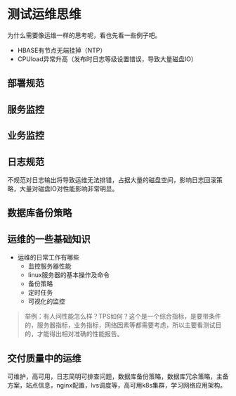 # 测试运维思维

为什么需要像运维一样的思考呢，看也先看一些例子吧。

* HBASE有节点无端挂掉（NTP）
* CPUload异常升高（发布时日志等级设置错误，导致大量磁盘IO）

## 部署规范
## 服务监控
## 业务监控
## 日志规范
不规范对日志输出将导致运维无法排错，占据大量的磁盘空间，影响日志回滚策略，大量对磁盘IO对性能影响非常明显。

## 数据库备份策略
## 运维的一些基础知识
* 运维的日常工作有哪些
    * 监控服务器性能
    * linux服务器的基本操作及命令
    * 备份策略
    * 定时任务
    * 可视化的监控
 > 举例：有人问性能怎么样？TPS如何？这个是一个综合指标，是要带条件的，服务器指标，业务指标，网络因素等都需要考虑，所以主要看测试目的，才能得出相对准确的性能报告。
## 交付质量中的运维
可维护，高可用，日志简明可排查问题，数据库备份策略，数据库冗余策略，主备方案，站点信息，nginx配置，lvs调度等，高可用k8s集群，学习网络应用架构。
